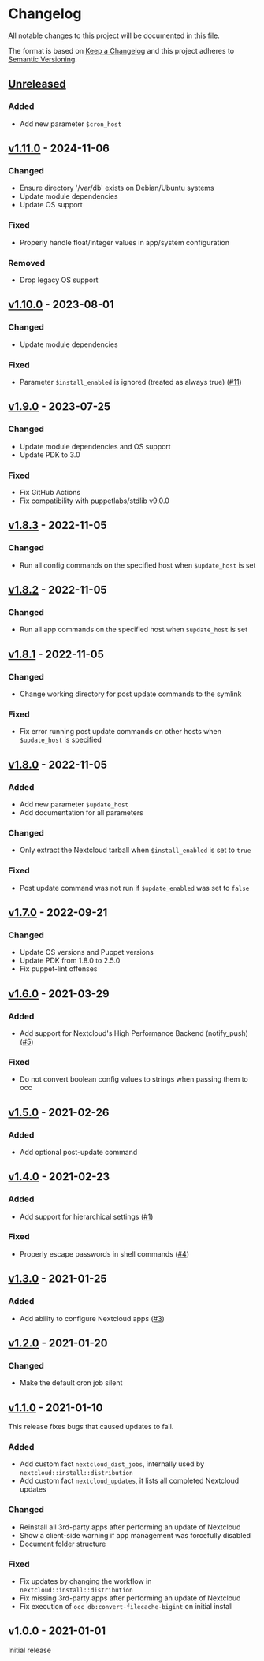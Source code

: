 # Changelog

All notable changes to this project will be documented in this file.

The format is based on [Keep a Changelog](http://keepachangelog.com/en/1.0.0/)
and this project adheres to [Semantic Versioning](http://semver.org/spec/v2.0.0.html).

## [Unreleased]

### Added
* Add new parameter `$cron_host`

## [v1.11.0] - 2024-11-06

### Changed
* Ensure directory '/var/db' exists on Debian/Ubuntu systems
* Update module dependencies
* Update OS support

### Fixed
* Properly handle float/integer values in app/system configuration

### Removed
* Drop legacy OS support

## [v1.10.0] - 2023-08-01

### Changed
* Update module dependencies

### Fixed
* Parameter `$install_enabled` is ignored (treated as always true) ([#11])

## [v1.9.0] - 2023-07-25

### Changed
* Update module dependencies and OS support
* Update PDK to 3.0

### Fixed
* Fix GitHub Actions
* Fix compatibility with puppetlabs/stdlib v9.0.0

## [v1.8.3] - 2022-11-05

### Changed
* Run all config commands on the specified host when `$update_host` is set

## [v1.8.2] - 2022-11-05

### Changed
* Run all app commands on the specified host when `$update_host` is set

## [v1.8.1] - 2022-11-05

### Changed
* Change working directory for post update commands to the symlink

### Fixed
* Fix error running post update commands on other hosts when `$update_host` is specified

## [v1.8.0] - 2022-11-05

### Added
* Add new parameter `$update_host`
* Add documentation for all parameters

### Changed
* Only extract the Nextcloud tarball when `$install_enabled` is set to `true`

### Fixed
* Post update command was not run if `$update_enabled` was set to `false`

## [v1.7.0] - 2022-09-21

### Changed
* Update OS versions and Puppet versions
* Update PDK from 1.8.0 to 2.5.0
* Fix puppet-lint offenses

## [v1.6.0] - 2021-03-29

### Added
* Add support for Nextcloud's High Performance Backend (notify_push) ([#5])

### Fixed
* Do not convert boolean config values to strings when passing them to occ

## [v1.5.0] - 2021-02-26

### Added
* Add optional post-update command

## [v1.4.0] - 2021-02-23

### Added
* Add support for hierarchical settings ([#1])

### Fixed
* Properly escape passwords in shell commands ([#4])

## [v1.3.0] - 2021-01-25

### Added
* Add ability to configure Nextcloud apps ([#3])

## [v1.2.0] - 2021-01-20

### Changed
* Make the default cron job silent

## [v1.1.0] - 2021-01-10
This release fixes bugs that caused updates to fail.

### Added
* Add custom fact `nextcloud_dist_jobs`, internally used by `nextcloud::install::distribution`
* Add custom fact `nextcloud_updates`, it lists all completed Nextcloud updates

### Changed
* Reinstall all 3rd-party apps after performing an update of Nextcloud
* Show a client-side warning if app management was forcefully disabled
* Document folder structure

### Fixed
* Fix updates by changing the workflow in `nextcloud::install::distribution`
* Fix missing 3rd-party apps after performing an update of Nextcloud
* Fix execution of `occ db:convert-filecache-bigint` on initial install

## v1.0.0 - 2021-01-01
Initial release

[Unreleased]: https://github.com/markt-de/puppet-nextcloud/compare/v1.11.0...HEAD
[v1.11.0]: https://github.com/markt-de/puppet-nextcloud/compare/v1.10.0...v1.11.0
[v1.10.0]: https://github.com/markt-de/puppet-nextcloud/compare/v1.9.0...v1.10.0
[v1.9.0]: https://github.com/markt-de/puppet-nextcloud/compare/v1.8.3...v1.9.0
[v1.8.3]: https://github.com/markt-de/puppet-nextcloud/compare/v1.8.2...v1.8.3
[v1.8.2]: https://github.com/markt-de/puppet-nextcloud/compare/v1.8.1...v1.8.2
[v1.8.1]: https://github.com/markt-de/puppet-nextcloud/compare/v1.8.0...v1.8.1
[v1.8.0]: https://github.com/markt-de/puppet-nextcloud/compare/v1.7.0...v1.8.0
[v1.7.0]: https://github.com/markt-de/puppet-nextcloud/compare/v1.6.0...v1.7.0
[v1.6.0]: https://github.com/markt-de/puppet-nextcloud/compare/v1.5.0...v1.6.0
[v1.5.0]: https://github.com/markt-de/puppet-nextcloud/compare/v1.4.0...v1.5.0
[v1.4.0]: https://github.com/markt-de/puppet-nextcloud/compare/v1.3.0...v1.4.0
[v1.3.0]: https://github.com/markt-de/puppet-nextcloud/compare/v1.2.0...v1.3.0
[v1.2.0]: https://github.com/markt-de/puppet-nextcloud/compare/v1.1.0...v1.2.0
[v1.1.0]: https://github.com/markt-de/puppet-nextcloud/compare/v1.0.0...v1.1.0
[#11]: https://github.com/markt-de/puppet-nextcloud/pull/11
[#5]: https://github.com/markt-de/puppet-nextcloud/pull/5
[#4]: https://github.com/markt-de/puppet-nextcloud/pull/4
[#3]: https://github.com/markt-de/puppet-nextcloud/pull/3
[#1]: https://github.com/markt-de/puppet-nextcloud/pull/1

